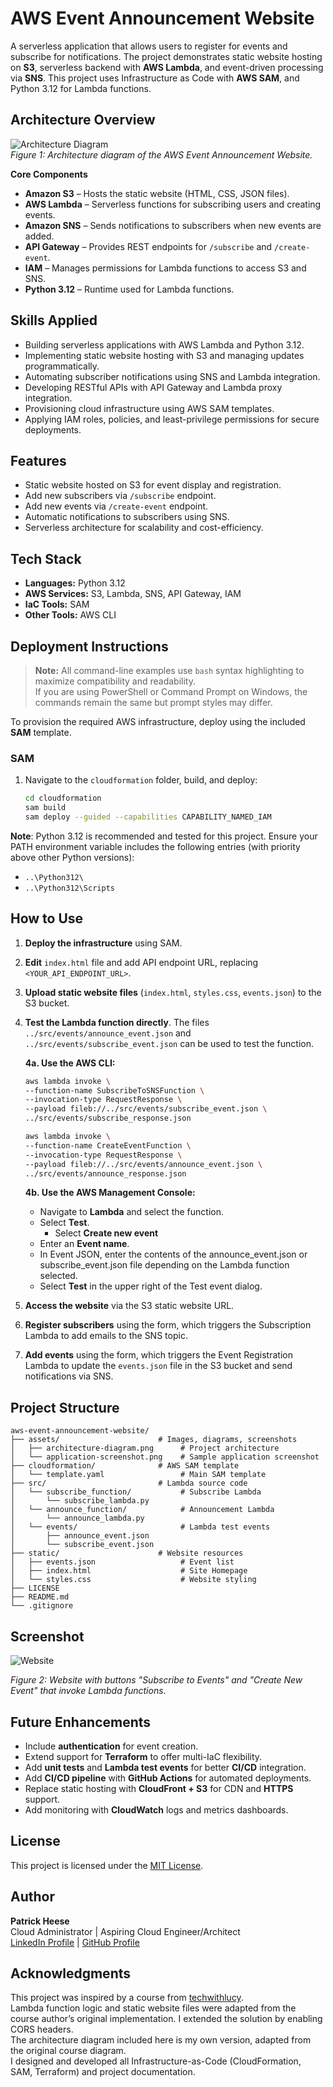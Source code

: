 # AWS Event Announcement Website
A serverless application that allows users to register for events and subscribe for notifications. The project demonstrates static website hosting on **S3**, serverless backend with **AWS Lambda**, and event-driven processing via **SNS**. This project uses Infrastructure as Code with **AWS SAM**, and Python 3.12 for Lambda functions.

## Architecture Overview
![Architecture Diagram](assets/architecture-diagram.png)  
*Figure 1: Architecture diagram of the AWS Event Announcement Website.*

**Core Components**  
- **Amazon S3** – Hosts the static website (HTML, CSS, JSON files).  
- **AWS Lambda** – Serverless functions for subscribing users and creating events.  
- **Amazon SNS** – Sends notifications to subscribers when new events are added.  
- **API Gateway** – Provides REST endpoints for `/subscribe` and `/create-event`.  
- **IAM** – Manages permissions for Lambda functions to access S3 and SNS.  
- **Python 3.12** – Runtime used for Lambda functions.  

## Skills Applied
- Building serverless applications with AWS Lambda and Python 3.12.  
- Implementing static website hosting with S3 and managing updates programmatically.  
- Automating subscriber notifications using SNS and Lambda integration.  
- Developing RESTful APIs with API Gateway and Lambda proxy integration.  
- Provisioning cloud infrastructure using AWS SAM templates.  
- Applying IAM roles, policies, and least-privilege permissions for secure deployments.  

## Features
- Static website hosted on S3 for event display and registration.  
- Add new subscribers via `/subscribe` endpoint.  
- Add new events via `/create-event` endpoint.  
- Automatic notifications to subscribers using SNS.  
- Serverless architecture for scalability and cost-efficiency.  

## Tech Stack
- **Languages:** Python 3.12  
- **AWS Services:** S3, Lambda, SNS, API Gateway, IAM  
- **IaC Tools:** SAM
- **Other Tools:** AWS CLI  

## Deployment Instructions
> **Note:** All command-line examples use `bash` syntax highlighting to maximize compatibility and readability.  
> If you are using PowerShell or Command Prompt on Windows, the commands remain the same but prompt styles may differ.

To provision the required AWS infrastructure, deploy using the included **SAM** template.

### **SAM**
1. Navigate to the `cloudformation` folder, build, and deploy:
   ```bash
   cd cloudformation
   sam build
   sam deploy --guided --capabilities CAPABILITY_NAMED_IAM
   ```

**Note**: Python 3.12 is recommended and tested for this project. Ensure your PATH environment variable includes the following entries (with priority above other Python versions):
- `..\Python312\`
- `..\Python312\Scripts`  

## How to Use
1. **Deploy the infrastructure** using SAM.  
2. **Edit** `index.html` file and add API endpoint URL, replacing `<YOUR_API_ENDPOINT_URL>`.  
3. **Upload static website files** (`index.html`, `styles.css`, `events.json`) to the S3 bucket. 
4. **Test the Lambda function directly**. The files `../src/events/announce_event.json` and `../src/events/subscribe_event.json` can be used to test the function.  

   **4a. Use the AWS CLI:**

     ```bash
     aws lambda invoke \
	 --function-name SubscribeToSNSFunction \
	 --invocation-type RequestResponse \
	 --payload fileb://../src/events/subscribe_event.json \
	 ../src/events/subscribe_response.json
     ```
	 
	 ```bash
     aws lambda invoke \
	 --function-name CreateEventFunction \
	 --invocation-type RequestResponse \
	 --payload fileb://../src/events/announce_event.json \
	 ../src/events/announce_response.json
     ```

   **4b. Use the AWS Management Console:**
   - Navigate to **Lambda** and select the function.  
   - Select **Test**.
	 - Select **Create new event**
   - Enter an **Event name**.
   - In Event JSON, enter the contents of the announce_event.json or subscribe_event.json file depending on the Lambda function selected.
   - Select **Test** in the upper right of the Test event dialog.

5. **Access the website** via the S3 static website URL.  
6. **Register subscribers** using the form, which triggers the Subscription Lambda to add emails to the SNS topic.  
7. **Add events** using the form, which triggers the Event Registration Lambda to update the `events.json` file in the S3 bucket and send notifications via SNS.  

## Project Structure
```plaintext
aws-event-announcement-website/
├── assets/                      # Images, diagrams, screenshots
│   ├── architecture-diagram.png      # Project architecture
│   └── application-screenshot.png    # Sample application screenshot
├── cloudformation/              # AWS SAM template
│   └── template.yaml                 # Main SAM template
├── src/                         # Lambda source code
│   └── subscribe_function/           # Subscribe Lambda
│       └── subscribe_lambda.py
│   └── announce_function/            # Announcement Lambda
│       └── announce_lambda.py
│	└── events/                       # Lambda test events
│   	├── announce_event.json      
│   	└── subscribe_event.json       
├── static/                      # Website resources
│   ├── events.json      		      # Event list
│   ├── index.html      			  # Site Homepage
│   └── styles.css                    # Website styling
├── LICENSE
├── README.md
└── .gitignore
```

## Screenshot
![Website](assets/application-screenshot.png)

*Figure 2: Website with buttons "Subscribe to Events" and "Create New Event" that invoke Lambda functions*.

## Future Enhancements 
- Include **authentication** for event creation.  
- Extend support for **Terraform** to offer multi-IaC flexibility.  
- Add **unit tests** and **Lambda test events** for better **CI/CD** integration.  
- Add **CI/CD pipeline** with **GitHub Actions** for automated deployments.  
- Replace static hosting with **CloudFront + S3** for CDN and **HTTPS** support.  
- Add monitoring with **CloudWatch** logs and metrics dashboards.  

## License
This project is licensed under the [MIT License](LICENSE).  

## Author
**Patrick Heese**  
Cloud Administrator | Aspiring Cloud Engineer/Architect  
[LinkedIn Profile](https://www.linkedin.com/in/patrick-heese/) | [GitHub Profile](https://github.com/patrick-heese)

## Acknowledgments
This project was inspired by a course from [techwithlucy](https://github.com/techwithlucy).  
Lambda function logic and static website files were adapted from the course author’s original implementation. I extended the solution by enabling CORS headers.  
The architecture diagram included here is my own version, adapted from the original course diagram.  
I designed and developed all Infrastructure-as-Code (CloudFormation, SAM, Terraform) and project documentation.  
